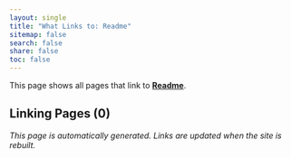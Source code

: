 ```yaml
---
layout: single
title: "What Links to: Readme"
sitemap: false
search: false
share: false
toc: false
---
```


This page shows all pages that link to **[Readme](/vendor/bundle/ruby/3.1.0/gems/concurrent-ruby-1.2.3/README/)**.

## Linking Pages (0)


*This page is automatically generated. Links are updated when the site is rebuilt.*
